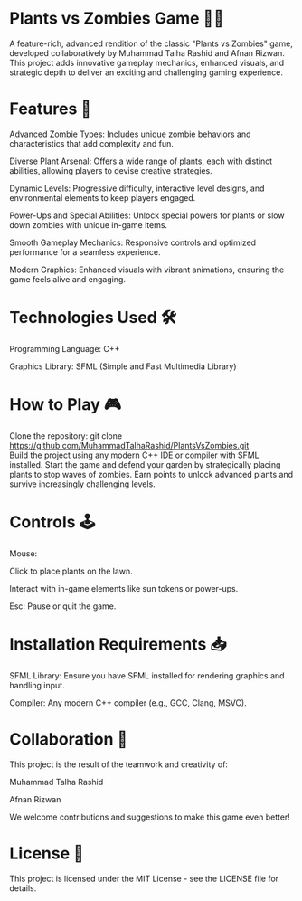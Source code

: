 # Plants vs Zombies Game 🌻🧟
A feature-rich, advanced rendition of the classic "Plants vs Zombies" game, developed collaboratively by Muhammad Talha Rashid and Afnan Rizwan. This project adds innovative gameplay mechanics, enhanced visuals, and strategic depth to deliver an exciting and challenging gaming experience.

# Features 🚀
Advanced Zombie Types: Includes unique zombie behaviors and characteristics that add complexity and fun.

Diverse Plant Arsenal: Offers a wide range of plants, each with distinct abilities, allowing players to devise creative strategies.

Dynamic Levels: Progressive difficulty, interactive level designs, and environmental elements to keep players engaged.

Power-Ups and Special Abilities: Unlock special powers for plants or slow down zombies with unique in-game items.

Smooth Gameplay Mechanics: Responsive controls and optimized performance for a seamless experience.

Modern Graphics: Enhanced visuals with vibrant animations, ensuring the game feels alive and engaging.
# Technologies Used 🛠️
Programming Language: C++

Graphics Library: SFML (Simple and Fast Multimedia Library)

# How to Play 🎮
Clone the repository:
git clone https://github.com/MuhammadTalhaRashid/PlantsVsZombies.git  
Build the project using any modern C++ IDE or compiler with SFML installed.
Start the game and defend your garden by strategically placing plants to stop waves of zombies.
Earn points to unlock advanced plants and survive increasingly challenging levels.
# Controls 🕹️
Mouse:

Click to place plants on the lawn.

Interact with in-game elements like sun tokens or power-ups.

Esc: Pause or quit the game.

# Installation Requirements 📥
SFML Library: Ensure you have SFML installed for rendering graphics and handling input.

Compiler: Any modern C++ compiler (e.g., GCC, Clang, MSVC).

# Collaboration 🤝
This project is the result of the teamwork and creativity of:

Muhammad Talha Rashid

Afnan Rizwan

We welcome contributions and suggestions to make this game even better!

# License 📜
This project is licensed under the MIT License - see the LICENSE file for details.
